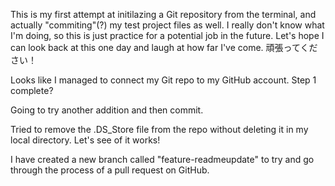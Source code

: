 This is my first attempt at initilazing a Git repository from the terminal, and actually "commiting"(?) my test project files as well.
I really don't know what I'm doing, so this is just practice for a potential job in the future.
Let's hope I can look back at this one day and laugh at how far I've come.
頑張ってください！ 

Looks like I managed to connect my Git repo to my GitHub account. Step 1 complete?

Going to try another addition and then commit.

Tried to remove the .DS_Store file from the repo without deleting it in my local directory. Let's see of it works!

I have created a new branch called "feature-readmeupdate" to try and go through the process of a pull request on GitHub.